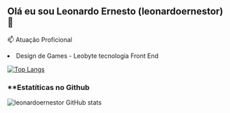 ## Olá eu sou Leonardo Ernesto (leonardoernestor) 👋

📫 Atuação Proficional 
<li>
  <lu> Design de Games - Leobyte tecnologia</lu>
  <lu> Front End</lu>
</li>

[![Top Langs](https://github-readme-stats.vercel.app/api/top-langs/?username=anuraghazra&layout=compact)](https://github.com/leonardoernestor/github-readme-stats)
### **Estatíticas no Github

![leonardoernestor GitHub stats](https://github-readme-stats.vercel.app/api?username=leonardoernestor&show_icons=true&theme=dark)








<!--
**leonardoernestor/leonardoernestor** is a ✨ _special_ ✨ repository because its `README.md` (this file) appears on your GitHub profile.

Here are some ideas to get you started:

- 🔭 I’m currently working on ...
- 🌱 I’m currently learning ...
- 👯 I’m looking to collaborate on ...
- 🤔 I’m looking for help with ...
- 💬 Ask me about ...
- 📫 How to reach me: ...
- 😄 Pronouns: ...
- ⚡ Fun fact: ...
-->
